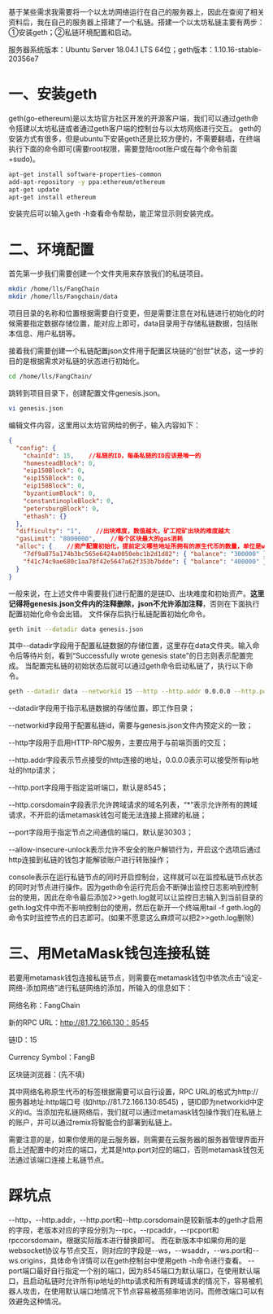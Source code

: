 基于某些需求我需要将一个以太坊网络运行在自己的服务器上，因此在查阅了相关资料后，我在自己的服务器上搭建了一个私链。搭建一个以太坊私链主要有两步：①安装geth；②私链环境配置和启动。

服务器系统版本：Ubuntu Server 18.04.1 LTS 64位；geth版本：1.10.16-stable-20356e7

# 一、安装geth

geth(go-ethereum)是以太坊官方社区开发的开源客户端，我们可以通过geth命令搭建以太坊私链或者通过geth客户端的控制台与以太坊网络进行交互。
geth的安装方式有很多，但是ubuntu下安装geth还是比较方便的，不需要翻墙，在终端执行下面的命令即可(需要root权限，需要登陆root账户或在每个命令前面+sudo)。

```bash
apt-get install software-properties-common
add-apt-repository -y ppa:ethereum/ethereum
apt-get update
apt-get install ethereum
```

安装完后可以输入geth -h查看命令帮助，能正常显示则安装完成。



# 二、环境配置

首先第一步我们需要创建一个文件夹用来存放我们的私链项目。

```bash
mkdir /home/lls/FangChain
mkdir /home/lls/Fangchain/data
```

项目目录的名称和位置根据需要自行变更，但是需要注意在对私链进行初始化的时候需要指定数据存储位置，能对应上即可，data目录用于存储私链数据，包括账本信息、用户私钥等。


接着我们需要创建一个私链配置json文件用于配置区块链的“创世”状态，这一步的目的是根据需求对私链的状态进行初始化。

```bash
cd /home/lls/FangChain/
```

跳转到项目目录下，创建配置文件genesis.json。

```bash
vi genesis.json
```


编辑文件内容，这里用以太坊官网给的例子，输入内容如下：

```json
{
  "config": {
    "chainId": 15,    //私链的ID，每条私链的ID应该是唯一的
    "homesteadBlock": 0,
    "eip150Block": 0,
    "eip155Block": 0,
    "eip158Block": 0,
    "byzantiumBlock": 0,
    "constantinopleBlock": 0,
    "petersburgBlock": 0,
    "ethash": {}
  },
  "difficulty": "1",    //出块难度，数值越大，矿工挖矿出块的难度越大
  "gasLimit": "8000000",    //每个区块最大的gas消耗
  "alloc": {    //资产配置初始化，提前定义哪些地址所拥有的原生代币的数量，单位是wei
    "7df9a875a174b3bc565e6424a0050ebc1b2d1d82": { "balance": "300000" },
    "f41c74c9ae680c1aa78f42e5647a62f353b7bdde": { "balance": "400000" }
  }
}
```

一般来说，在上述文件中需要我们进行配置的是链ID、出块难度和初始资产。**这里记得将genesis.json文件内的注释删除，json不允许添加注释**，否则在下面执行配置初始化命令会出错。
文件保存后执行私链配置初始化命令。

```bash
geth init --datadir data genesis.json
```

其中--datadir字段用于配置私链数据的存储位置，这里存在data文件夹。输入命令后等待片刻，看到“Successfully wrote genesis state”的日志则表示配置完成。
当配置完私链的初始状态后就可以通过geth命令启动私链了，执行以下命令。

```bash
geth --datadir data --networkid 15 --http --http.addr 0.0.0.0 --http.port 8545 --http.corsdomain "*" --port 30305 --allow-insecure-unlock console 2>>geth.log
```

--datadir字段用于指示私链数据的存储位置，即工作目录；

--networkid字段用于配置私链id，需要与genesis.json文件内预定义的一致；

--http字段用于启用HTTP-RPC服务，主要应用于与前端页面的交互；

--http.addr字段表示节点接受的http连接的地址，0.0.0.0表示可以接受所有ip地址的http请求；

--http.port字段用于指定监听端口，默认是8545；

--http.corsdomain字段表示允许跨域请求的域名列表，“*”表示允许所有的跨域请求，不开启的话metamask钱包可能无法连接上搭建的私链；

--port字段用于指定节点之间通信的端口，默认是30303；

--allow-insecure-unlock表示允许不安全的账户解锁行为，开启这个选项后通过http连接到私链的钱包才能解锁账户进行转账操作；

console表示在运行私链节点的同时开启控制台，这样就可以在监控私链节点状态的同时对节点进行操作。因为geth命令运行完后会不断弹出监控日志影响到控制台的使用，因此在命令最后添加2>>geth.log就可以让监控日志输入到当前目录的geth.log文件中而不影响控制台的使用，然后在新开一个终端用tail -f geth.log的命令实时监控节点的日志即可。(如果不愿意这么麻烦可以把2>>geth.log删除)



# 三、用MetaMask钱包连接私链

若要用metamask钱包连接私链节点，则需要在metamask钱包中依次点击“设定-网络-添加网络”进行私链网络的添加，所输入的信息如下：

网络名称：FangChain

新的RPC URL：http://81.72.166.130：8545

链ID：15

Currency Symbol：FangB

区块链浏览器：(先不填)

其中网络名称原生代币的标签根据需要可以自行设置，RPC URL的格式为http://服务器地址:http端口号 (如http://81.72.166.130:8545) ，链ID即为networkid中定义的id。当添加完私链网络后，我们就可以通过metamask钱包操作我们在私链上的账户，并可以通过remix将智能合约部署到私链上。

需要注意的是，如果你使用的是云服务器，则需要在云服务器的服务器管理界面开启上述配置中的对应的端口，尤其是http.port对应的端口，否则metamask钱包无法通过该端口连接上私链节点。



# 踩坑点

--http，--http.addr，--http.port和--http.corsdomain是较新版本的geth才启用的字段，老版本对应的字段分别为--rpc，--rpcaddr，--rpcport和rpccorsdomain，根据实际版本进行替换即可。
而在新版本中如果你用的是websocket协议与节点交互，则对应的字段是--ws，--wsaddr，--ws.port和--ws.origins，具体命令详情可以在geth控制台中使用geth -h命令进行查看。
--port端口最好自行指定一个别的端口，因为8545端口为默认端口，在使用默认端口，且启动私链时允许所有ip地址的http请求和所有跨域请求的情况下，容易被机器人攻击，在使用默认端口地情况下节点容易被高频率地访问，而修改端口可以有效避免这种情况。
